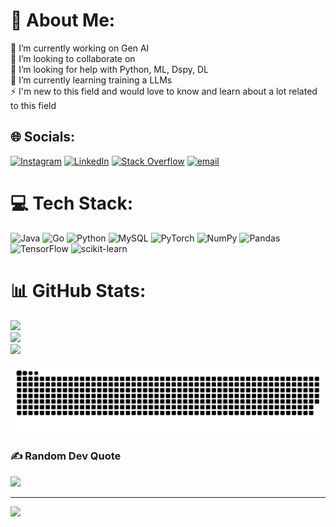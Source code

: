 # 💫 About Me:
🔭 I’m currently working on Gen AI <br>👯 I’m looking to collaborate on<br>🤝 I’m looking for help with Python, ML, Dspy, DL<br>🌱 I’m currently learning training a LLMs<br>⚡ I'm new  to this field and would love to know and learn about a lot related to this field


## 🌐 Socials:
[![Instagram](https://img.shields.io/badge/Instagram-%23E4405F.svg?logo=Instagram&logoColor=white)](https://instagram.com/aryan.katoch_24) [![LinkedIn](https://img.shields.io/badge/LinkedIn-%230077B5.svg?logo=linkedin&logoColor=white)](https://www.linkedin.com/in/aryankatoch/) [![Stack Overflow](https://img.shields.io/badge/-Stackoverflow-FE7A16?logo=stack-overflow&logoColor=white)](https://stackoverflow.com/users/25369918) [![email](https://img.shields.io/badge/Email-D14836?logo=gmail&logoColor=white)](mailto:aryankatoch22440@gmail.com) 

# 💻 Tech Stack:
![Java](https://img.shields.io/badge/java-%23ED8B00.svg?style=for-the-badge&logo=openjdk&logoColor=white) 
![Go](https://img.shields.io/badge/go-%2300ADD8.svg?style=for-the-badge&logo=go&logoColor=white) 
![Python](https://img.shields.io/badge/python-3670A0?style=for-the-badge&logo=python&logoColor=ffdd54) 
![MySQL](https://img.shields.io/badge/mysql-4479A1.svg?style=for-the-badge&logo=mysql&logoColor=white) 
![PyTorch](https://img.shields.io/badge/PyTorch-%23EE4C2C.svg?style=for-the-badge&logo=PyTorch&logoColor=white) 
![NumPy](https://img.shields.io/badge/numpy-%23013243.svg?style=for-the-badge&logo=numpy&logoColor=white) 
![Pandas](https://img.shields.io/badge/pandas-%23150458.svg?style=for-the-badge&logo=pandas&logoColor=white) 
![TensorFlow](https://img.shields.io/badge/TensorFlow-%23FF6F00.svg?style=for-the-badge&logo=TensorFlow&logoColor=white) 
![scikit-learn](https://img.shields.io/badge/scikit--learn-%23F7931E.svg?style=for-the-badge&logo=scikit-learn&logoColor=white)

# 📊 GitHub Stats:
![](https://github-readme-stats.vercel.app/api?username=Aryan-GNDU&theme=cobalt&hide_border=false&include_all_commits=true&count_private=false)<br/>
![](https://github-readme-streak-stats.herokuapp.com/?user=Aryan-GNDU&theme=cobalt&hide_border=false)<br/>
![](https://github-readme-stats.vercel.app/api/top-langs/?username=Aryan-GNDU&theme=cobalt&hide_border=false&include_all_commits=true&count_private=false&layout=compact)

<p align="center">
  <img src="https://github.com/Aryan-GNDU/Aryan-GNDU/blob/output/github-snake-dark.svg" alt="snake gif" />
</p>


### ✍️ Random Dev Quote
![](https://quotes-github-readme.vercel.app/api?type=horizontal&theme=radical)

---
[![](https://visitcount.itsvg.in/api?id=Aryan-GNDU&icon=0&color=0)](https://visitcount.itsvg.in)

<!-- Proudly created with GPRM ( https://gprm.itsvg.in ) -->



